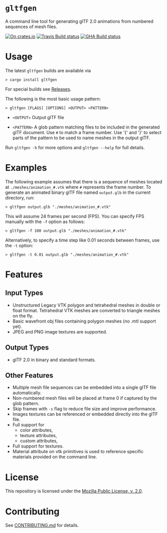 # `gltfgen`

A command line tool for generating glTF 2.0 animations from numbered sequences of mesh files.

[![On crates.io](https://img.shields.io/crates/v/gltfgen.svg)](https://crates.io/crates/gltfgen)
[![Travis Build status](https://travis-ci.org/elrnv/gltfgen.svg?branch=master)](https://travis-ci.org/elrnv/gltfgen)
[![GHA Build status](https://github.com/elrnv/gltfgen/workflows/CI/badge.svg)](https://github.com/elrnv/gltfgen/actions?query=workflow%3ACI)


# Usage

The latest `gltfgen` builds are available via

```
> cargo install gltfgen
```

For special builds see [Releases](https://github.com/elrnv/gltfgen/releases).

The following is the most basic usage pattern:

```
> gltfgen [FLAGS] [OPTIONS] <OUTPUT> <PATTERN>
```

  - `<OUTPUT>`     Output glTF file

  - `<PATTERN>`    A glob pattern matching files to be included in the generated glTF document. Use `#` to match a frame number. Use '{' and '}' to select parts of the pattern to be used to name meshes in the output glTF.

Run `gltfgen -h` for more options and `gltfgen --help` for full details.


# Examples

The following example assumes that there is a sequence of meshes located at
`./meshes/animation_#.vtk` where `#` represents the frame number.
To generate an animated binary glTF file named `output.glb` in the current directory, run:

```
> gltfgen output.glb "./meshes/animation_#.vtk"
```

This will assume 24 frames per second (FPS). You can specify FPS manually with the `-f` option as
follows:

```
> gltfgen -f 100 output.glb "./meshes/animation_#.vtk"
```

Alternatively, to specify a time step like 0.01 seconds between frames, use the `-t` option:

```
> gltfgen -t 0.01 output.glb "./meshes/animation_#.vtk"
```


# Features

## Input Types

 - Unstructured Legacy VTK polygon and tetrahedral meshes in double or float format.
   Tetrahedral VTK meshes are converted to triangle meshes on the fly.
 - Basic wavefront obj files containing polygon meshes (no .mtl support yet).
 - JPEG and PNG image textures are supported.

## Output Types

 - glTF 2.0 in binary and standard formats.

## Other Features

 - Multiple mesh file sequences can be embedded into a single glTF file
   automatically.
 - Non-numbered mesh files will be placed at frame 0 if captured by the glob
   pattern.
 - Skip frames with `-s` flag to reduce file size and improve performance.
 - Images textures can be referenced or embedded directly into the glTF file.
 - Full support for
    - color attributes,
    - texture attributes,
    - custom attributes,
 - Full support for textures.
 - Material attribute on vtk primitives is used to reference specific materials
   provided on the command line.

# License

This repository is licensed under the [Mozilla Public License, v. 2.0](https://mozilla.org/MPL/2.0/).

# Contributing

See [CONTRIBUTING.md](CONTRIBUTING.md) for details.
